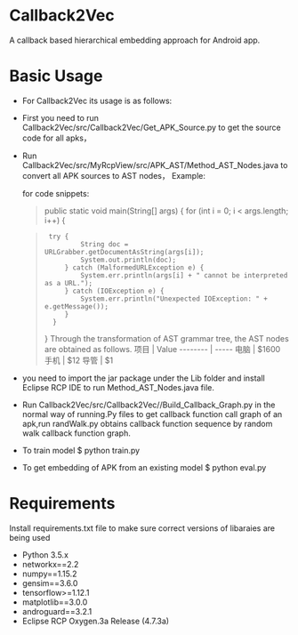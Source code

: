 # Callback2Vec
A callback based hierarchical embedding approach for Android app.
# Basic Usage
- For Callback2Vec its usage is as follows:
- First you need to run Callback2Vec/src/Callback2Vec/Get_APK_Source.py to get the source code for all apks，
- Run Callback2Vec/src/MyRcpView/src/APK_AST/Method_AST_Nodes.java to convert all APK sources to AST nodes，
  Example:
  
  for code snippets:
  
  > public static void main(String[] args) {
  >    for (int i = 0; i < args.length; i++) {
  
  >      try {
  >              String doc = URLGrabber.getDocumentAsString(args[i]);
  >              System.out.println(doc);
  >          } catch (MalformedURLException e) {
  >              System.err.println(args[i] + " cannot be interpreted as a URL.");
  >          } catch (IOException e) {
  >              System.err.println("Unexpected IOException: " + e.getMessage());
  >          }
  >       }
  > }
  Through the transformation of AST grammar tree, the AST nodes are obtained as follows.
  项目     | Value
  -------- | -----
  电脑  | $1600
  手机  | $12
  导管  | $1
- you need to import the jar package under the Lib folder and install Eclipse RCP IDE to run Method_AST_Nodes.java
  file.
- Run Callback2Vec/src/Callback2Vec//Build_Callback_Graph.py in the normal way of running.Py files to get callback 
  function call graph of an apk,run randWalk.py obtains callback function sequence by random walk callback function graph.
- To train model
$ python train.py
- To get embedding of APK from an  existing model
$ python eval.py
# Requirements
Install requirements.txt file to make sure correct versions of libaraies are being used
- Python 3.5.x
- networkx==2.2
- numpy==1.15.2
- gensim==3.6.0
- tensorflow>=1.12.1
- matplotlib==3.0.0
- androguard==3.2.1
- Eclipse RCP Oxygen.3a Release (4.7.3a)
